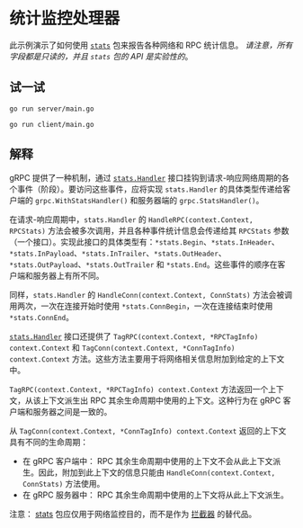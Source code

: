 # 统计监控处理器

此示例演示了如何使用 [`stats`](https://pkg.go.dev/google.golang.org/grpc/stats) 包来报告各种网络和 RPC 统计信息。
_请注意，所有字段都是只读的，并且 `stats` 包的 API 是实验性的_。

## 试一试

```
go run server/main.go
```

```
go run client/main.go
```

## 解释

gRPC 提供了一种机制，通过 [`stats.Handler`](https://pkg.go.dev/google.golang.org/grpc/stats#Handler) 接口挂钩到请求-响应网络周期的各个事件（阶段）。要访问这些事件，应将实现 `stats.Handler` 的具体类型传递给客户端的 `grpc.WithStatsHandler()` 和服务器端的 `grpc.StatsHandler()`。

在请求-响应周期中，`stats.Handler` 的 `HandleRPC(context.Context, RPCStats)` 方法会被多次调用，并且各种事件统计信息会传递给其 `RPCStats` 参数（一个接口）。实现此接口的具体类型有：`*stats.Begin`、`*stats.InHeader`、`*stats.InPayload`、`*stats.InTrailer`、`*stats.OutHeader`、`*stats.OutPayload`、`*stats.OutTrailer` 和 `*stats.End`。这些事件的顺序在客户端和服务器上有所不同。

同样，`stats.Handler` 的 `HandleConn(context.Context, ConnStats)` 方法会被调用两次，一次在连接开始时使用 `*stats.ConnBegin`，一次在连接结束时使用 `*stats.ConnEnd`。

[`stats.Handler`](https://pkg.go.dev/google.golang.org/grpc/stats#Handler) 接口还提供了 `TagRPC(context.Context, *RPCTagInfo) context.Context` 和 `TagConn(context.Context, *ConnTagInfo) context.Context` 方法。这些方法主要用于将网络相关信息附加到给定的上下文中。

`TagRPC(context.Context, *RPCTagInfo) context.Context` 方法返回一个上下文，从该上下文派生出 RPC 其余生命周期中使用的上下文。这种行为在 gRPC 客户端和服务器之间是一致的。

从 `TagConn(context.Context, *ConnTagInfo) context.Context` 返回的上下文具有不同的生命周期：

- 在 gRPC 客户端中：
  RPC 其余生命周期中使用的上下文不会从此上下文派生。因此，附加到此上下文的信息只能由 `HandleConn(context.Context, ConnStats)` 方法使用。
- 在 gRPC 服务器中：
  RPC 其余生命周期中使用的上下文将从此上下文派生。

注意： [stats](https://pkg.go.dev/google.golang.org/grpc/stats) 包应仅用于网络监控目的，而不是作为 [拦截器](https://github.com/grpc/grpc-go/blob/master/examples/features/interceptor) 的替代品。